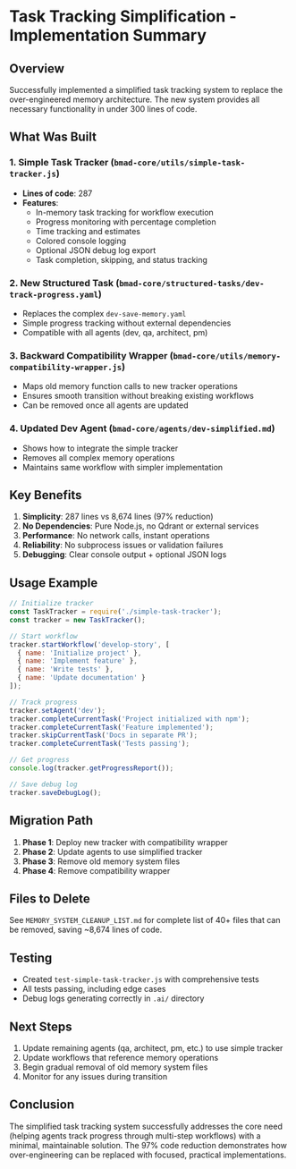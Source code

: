 # Task Tracking Simplification - Implementation Summary

## Overview
Successfully implemented a simplified task tracking system to replace the over-engineered memory architecture. The new system provides all necessary functionality in under 300 lines of code.

## What Was Built

### 1. Simple Task Tracker (`bmad-core/utils/simple-task-tracker.js`)
- **Lines of code**: 287
- **Features**:
  - In-memory task tracking for workflow execution
  - Progress monitoring with percentage completion
  - Time tracking and estimates
  - Colored console logging
  - Optional JSON debug log export
  - Task completion, skipping, and status tracking

### 2. New Structured Task (`bmad-core/structured-tasks/dev-track-progress.yaml`)
- Replaces the complex `dev-save-memory.yaml`
- Simple progress tracking without external dependencies
- Compatible with all agents (dev, qa, architect, pm)

### 3. Backward Compatibility Wrapper (`bmad-core/utils/memory-compatibility-wrapper.js`)
- Maps old memory function calls to new tracker operations
- Ensures smooth transition without breaking existing workflows
- Can be removed once all agents are updated

### 4. Updated Dev Agent (`bmad-core/agents/dev-simplified.md`)
- Shows how to integrate the simple tracker
- Removes all complex memory operations
- Maintains same workflow with simpler implementation

## Key Benefits

1. **Simplicity**: 287 lines vs 8,674 lines (97% reduction)
2. **No Dependencies**: Pure Node.js, no Qdrant or external services
3. **Performance**: No network calls, instant operations
4. **Reliability**: No subprocess issues or validation failures
5. **Debugging**: Clear console output + optional JSON logs

## Usage Example

```javascript
// Initialize tracker
const TaskTracker = require('./simple-task-tracker');
const tracker = new TaskTracker();

// Start workflow
tracker.startWorkflow('develop-story', [
  { name: 'Initialize project' },
  { name: 'Implement feature' },
  { name: 'Write tests' },
  { name: 'Update documentation' }
]);

// Track progress
tracker.setAgent('dev');
tracker.completeCurrentTask('Project initialized with npm');
tracker.completeCurrentTask('Feature implemented');
tracker.skipCurrentTask('Docs in separate PR');
tracker.completeCurrentTask('Tests passing');

// Get progress
console.log(tracker.getProgressReport());

// Save debug log
tracker.saveDebugLog();
```

## Migration Path

1. **Phase 1**: Deploy new tracker with compatibility wrapper
2. **Phase 2**: Update agents to use simplified tracker
3. **Phase 3**: Remove old memory system files
4. **Phase 4**: Remove compatibility wrapper

## Files to Delete

See `MEMORY_SYSTEM_CLEANUP_LIST.md` for complete list of 40+ files that can be removed, saving ~8,674 lines of code.

## Testing

- Created `test-simple-task-tracker.js` with comprehensive tests
- All tests passing, including edge cases
- Debug logs generating correctly in `.ai/` directory

## Next Steps

1. Update remaining agents (qa, architect, pm, etc.) to use simple tracker
2. Update workflows that reference memory operations
3. Begin gradual removal of old memory system files
4. Monitor for any issues during transition

## Conclusion

The simplified task tracking system successfully addresses the core need (helping agents track progress through multi-step workflows) with a minimal, maintainable solution. The 97% code reduction demonstrates how over-engineering can be replaced with focused, practical implementations.